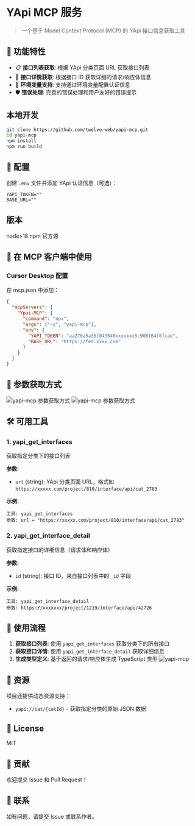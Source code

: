# YApi MCP 服务

> 一个基于 Model Context Protocol (MCP) 的 YApi 接口信息获取工具

## 🚀 功能特性

- 📋 **接口列表获取**: 根据 YApi 分类页面 URL 获取接口列表
- 📝 **接口详情获取**: 根据接口 ID 获取详细的请求/响应体信息
- 🔧 **环境变量支持**: 支持通过环境变量配置认证信息
- 🛡️ **错误处理**: 完善的错误处理和用户友好的错误提示

## 本地开发

```bash
git clone https://github.com/twelve-web/yapi-mcp.git
cd yapi-mcp
npm install
npm run build
```

## 🔧 配置

创建 `.env` 文件并添加 YApi 认证信息（可选）：

```env
YAPI_TOKEN=""
BASE_URL=""
```

## 版本

node>18
npm 官方源

## 🎯 在 MCP 客户端中使用

### Cursor Desktop 配置

在 mcp.json 中添加：

```json
{
  "mcpServers": {
    "Ypai-MCP": {
      "command": "npx",
      "args": ["-y", "yapi-mcp"],
      "env": {
        "YAPI_TOKEN": "aa270a5a35f043540xxxxxxx5c908164f6fcae",
        "BASE_URL": "https://fed.xxxx.com"
      }
    }
  }
}
```

## 📸 参数获取方式

![yapi-mcp 参数获取方式](http://static.markweb.top/static/mcp-1.jpg)
![yapi-mcp 参数获取方式](http://static.markweb.top/static/mcp-2.jpg)

## 🛠️ 可用工具

### 1. yapi_get_interfaces

获取指定分类下的接口列表

**参数:**

- `url` (string): YApi 分类页面 URL，格式如 `https://xxxxx.com/project/810/interface/api/cat_2783`

**示例:**

```
工具: yapi_get_interfaces
参数: url = "https://xxxxx.com/project/810/interface/api/cat_2783"
```

### 2. yapi_get_interface_detail

获取指定接口的详细信息（请求体和响应体）

**参数:**

- `id` (string): 接口 ID，来自接口列表中的 `_id` 字段

**示例:**

```
工具: yapi_get_interface_detail
参数: https://xxxxxxx/project/1219/interface/api/42726
```

## 📖 使用流程

1. **获取接口列表**: 使用 `yapi_get_interfaces` 获取分类下的所有接口
2. **获取接口详情**: 使用 `yapi_get_interface_detail` 获取详细信息
3. **生成类型定义**: 基于返回的请求/响应体生成 TypeScript 类型
   ![yapi-mcp](http://static.markweb.top/static/mcp-3.jpg)

## 🔗 资源

项目还提供动态资源支持：

- `yapi://cat/{catId}` - 获取指定分类的原始 JSON 数据

## 📄 License

MIT

## 🤝 贡献

欢迎提交 Issue 和 Pull Request！

## 📧 联系

如有问题，请提交 Issue 或联系作者。
